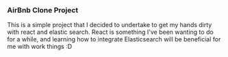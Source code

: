 ### AirBnb Clone Project

This is a simple project that I decided to undertake to get my hands dirty with react and elastic search.
React is something I've been wanting to do for a while, and learning how to integrate Elasticsearch will be beneficial for me with work things :D 
